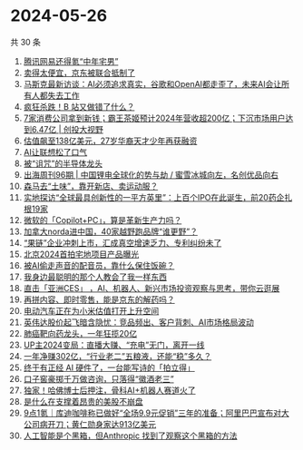 # 2024-05-26

共 30 条

<!-- BEGIN 36KR -->
<!-- 最后更新时间 2024-05-26 11:01:18 +0800 -->
1. [腾讯网易还得氪“中年宅男”](https://36kr.com/p/2790865896801410)
1. [卖得太便宜，京东被联合抵制了](https://36kr.com/p/2790033445553033)
1. [马斯克最新访谈：AI必须追求真实，谷歌和OpenAI都走歪了，未来AI会让所有人都失去工作](https://36kr.com/p/2790860262474885)
1. [疯狂杀跌！B 站又做错了什么？](https://36kr.com/p/2790649767068550)
1. [7家消费公司拿到新钱；霸王茶姬预计2024年营收超200亿；下沉市场用户达到6.47亿 | 创投大视野](https://36kr.com/p/2788687845000073)
1. [估值飙至138亿美元，27岁华裔天才少年再获融资](https://36kr.com/p/2791324403516547)
1. [AI让联想松了口气](https://36kr.com/p/2789864861244289)
1. [被“诅咒”的半导体龙头](https://36kr.com/p/2790707764675714)
1. [出海周刊96期 | 中国锂电全球化的势与劫 / 蜜雪冰城向左，名创优品向右](https://36kr.com/p/2789917488235394)
1. [森马去“土味”，靠开新店、卖运动服？](https://36kr.com/p/2789656822219650)
1. [实地探访“全球最具创新性的一平方英里”：上百个IPO在此诞生，前20药企扎根19家](https://36kr.com/p/2790587807449987)
1. [微软的「Copilot+PC」，算是革新生产力吗？](https://36kr.com/p/2790743107650696)
1. [加拿大norda进中国，40家越野跑品牌“谁更野”？](https://36kr.com/p/2790005998699650)
1. [“果链”企业冲刺上市，汇成真空增速乏力、专利纠纷未了](https://36kr.com/p/2789997238295431)
1. [北京2024首拍宅地项目产品曝光](https://36kr.com/p/2790985159967624)
1. [被AI偷走声音的配音员，靠什么保住饭碗？](https://36kr.com/p/2791966440981376)
1. [我身边最聪明的那个人教会了我一样东西](https://36kr.com/p/2789216099910531)
1. [直击「亚洲CES」 ，AI、机器人、新兴市场投资观察与思考，带你云逛展](https://36kr.com/p/2791110492914563)
1. [再拼内容、即时零售，能是京东的解药吗？](https://36kr.com/p/2790983281105285)
1. [电动汽车正在为小米估值打开上升空间](https://36kr.com/p/2789939655115909)
1. [英伟达股价起飞暗含隐忧：竞品频出、客户背刺、AI市场格局波动](https://36kr.com/p/2789942938377092)
1. [肺癌靶向药龙头，一年狂揽20亿](https://36kr.com/p/2766640209351296)
1. [UP主2024变局：直播大赚、“充电”无门，离开一线](https://36kr.com/p/2790060157125504)
1. [一年净赚302亿，“行业老二”五粮液，还能“稳”多久？](https://36kr.com/p/2765238839988869)
1. [终于有正经 AI 硬件了，一台能写诗的「拍立得」](https://36kr.com/p/2761243874966533)
1. [口子窖豪掷千万做咨询，只落得“徽酒老三”](https://36kr.com/p/2789981619297159)
1. [独家！哈佛博士后押注，骨科AI+机器人赛道火了](https://36kr.com/p/2789872586441863)
1. [是什么在支撑着昂贵的美股不崩盘](https://36kr.com/p/2789940812727168)
1. [9点1氪｜库迪咖啡称已做好“全场9.9元促销”三年的准备；阿里巴巴宣布对大公司病开刀；黄仁勋身家达913亿美元](https://36kr.com/p/2790203517354883)
1. [人工智能是个黑箱，但Anthropic 找到了观察这个黑箱的方法](https://36kr.com/p/2787202526790530)
<!-- END 36KR -->